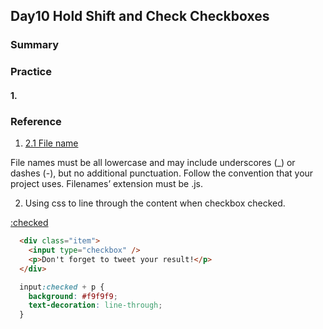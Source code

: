 ## Day10 Hold Shift and Check Checkboxes

### Summary

### Practice

#### 1. 

### Reference

1. [2.1 File name](https://google.github.io/styleguide/jsguide.html#file-name)

File names must be all lowercase and may include underscores (_) or dashes (-), but no additional punctuation. Follow the convention that your project uses. Filenames’ extension must be .js.

2. Using css to line through the content when checkbox checked.

[:checked](https://css-tricks.com/almanac/selectors/c/checked/)

```html
  <div class="item">
    <input type="checkbox" />
    <p>Don't forget to tweet your result!</p>
  </div>
```

```css
  input:checked + p {
    background: #f9f9f9;
    text-decoration: line-through;
  }
```